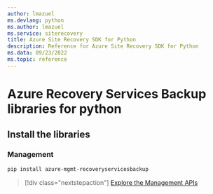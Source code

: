 ```yaml
---
author: lmazuel
ms.devlang: python
ms.author: lmazuel
ms.service: siterecovery
title: Azure Site Recovery SDK for Python
description: Reference for Azure Site Recovery SDK for Python
ms.data: 09/23/2022
ms.topic: reference
---
```

# Azure Recovery Services Backup libraries for python

## Install the libraries


### Management

```bash
pip install azure-mgmt-recoveryservicesbackup
```
> [!div class="nextstepaction"]
> [Explore the Management APIs](/python/api/overview/azure/recoveryservicesbackup/management)
